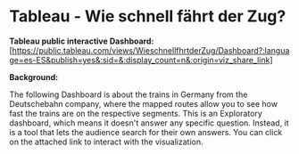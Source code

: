 # Tableau - Wie schnell fährt der Zug?
**Tableau public interactive Dashboard:** [https://public.tableau.com/views/WieschnellfhrtderZug/Dashboard?:language=es-ES&publish=yes&:sid=&:display_count=n&:origin=viz_share_link]

**Background:**

The following Dashboard is about the trains in Germany from the Deutschebahn company, where the mapped routes allow you to see how fast the trains are on the respective segments.
This is an Exploratory dashboard, which means it doesn't answer any specific question. Instead, it is a tool that lets the audience search for their own answers.
You can click on the attached link to interact with the visualization.

